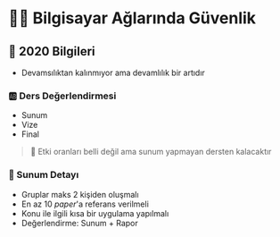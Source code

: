 # 👮‍♂️ Bilgisayar Ağlarında Güvenlik

## 📅 2020 Bilgileri
- Devamsılıktan kalınmıyor ama devamlılık bir artıdır

### 🆎 Ders Değerlendirmesi
- Sunum
- Vize
- Final

> 🛑 Etki oranları belli değil ama sunum yapmayan dersten kalacaktır  

### 📃 Sunum Detayı
- Gruplar maks 2 kişiden oluşmalı
- En az 10 _paper_'a referans verilmeli
- Konu ile ilgili kısa bir uygulama yapılmalı
- Değerlendirme: Sunum + Rapor